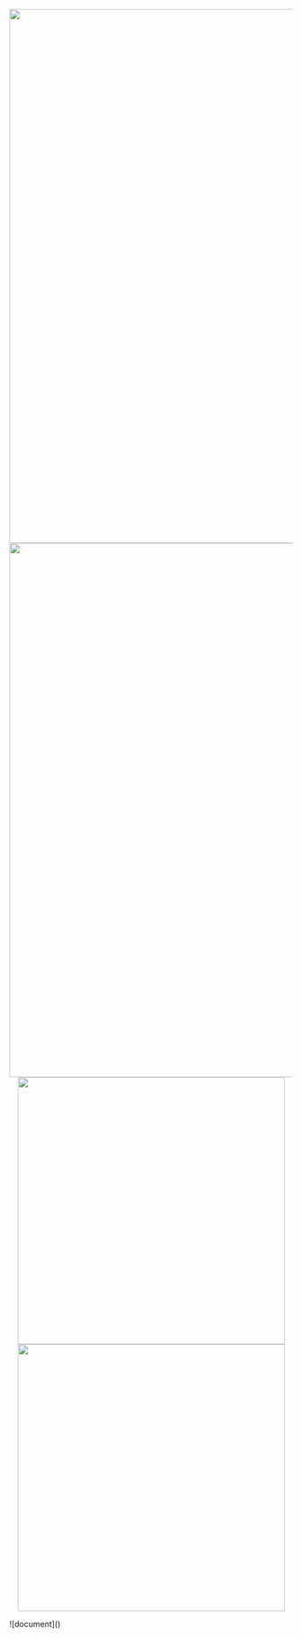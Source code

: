 <p align="center" >
<img src="https://user-images.githubusercontent.com/17229619/148818275-13348790-e450-487a-a347-b077bf10e8e6.gif" width="950px">
<img src="https://user-images.githubusercontent.com/17229619/148808596-6327d435-51f5-4356-9c55-27668816d159.gif" width="950px">
<img src="https://user-images.githubusercontent.com/17229619/148821628-10586b15-2779-465b-9db3-f9ffe04d5041.gif" width="475px">
<img src="https://user-images.githubusercontent.com/17229619/148819939-9d48a353-3fc9-4976-b3c8-8525d3294258.gif" width="475px">
</p>
![document]()

